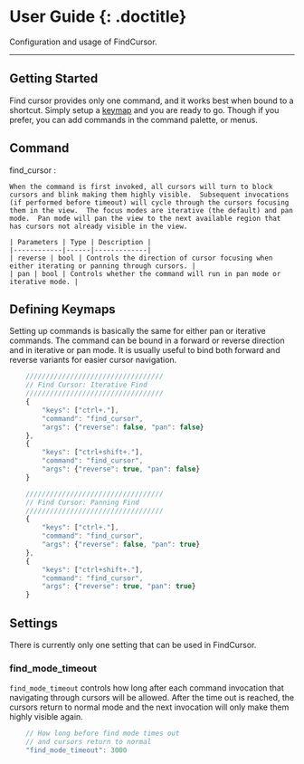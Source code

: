 # User Guide {: .doctitle}
Configuration and usage of FindCursor.

---

## Getting Started
Find cursor provides only one command, and it works best when bound to a shortcut.  Simply setup a [keymap](#defining-keymaps) and you are ready to go.  Though if you prefer, you can add commands in the command palette, or menus.

## Command
find_cursor
: 

    When the command is first invoked, all cursors will turn to block cursors and blink making them highly visible.  Subsequent invocations (if performed before timeout) will cycle through the cursors focusing them in the view.  The focus modes are iterative (the default) and pan mode.  Pan mode will pan the view to the next available region that has cursors not already visible in the view.

    | Parameters | Type | Description |
    |------------|------|-------------|
    | reverse | bool | Controls the direction of cursor focusing when either iterating or panning through cursors. |
    | pan | bool | Controls whether the command will run in pan mode or iterative mode. |


## Defining Keymaps
Setting up commands is basically the same for either pan or iterative commands.  The command can be bound in a forward or reverse direction and in iterative or pan mode.  It is usually useful to bind both forward and reverse variants for easier cursor navigation.

```js
    //////////////////////////////////
    // Find Cursor: Iterative Find
    //////////////////////////////////
    {
        "keys": ["ctrl+."],
        "command": "find_cursor",
        "args": {"reverse": false, "pan": false}
    },
    {
        "keys": ["ctrl+shift+."],
        "command": "find_cursor",
        "args": {"reverse": true, "pan": false}
    }
```

```js
    //////////////////////////////////
    // Find Cursor: Panning Find
    //////////////////////////////////
    {
        "keys": ["ctrl+."],
        "command": "find_cursor",
        "args": {"reverse": false, "pan": true}
    },
    {
        "keys": ["ctrl+shift+."],
        "command": "find_cursor",
        "args": {"reverse": true, "pan": true}
    }
```

## Settings

There is currently only one setting that can be used in FindCursor.

### find_mode_timeout
`find_mode_timeout` controls how long after each command invocation that navigating through cursors will be allowed.  After the time out is reached, the cursors return to normal mode and the next invocation will only make them highly visible again.

```js
    // How long before find mode times out
    // and cursors return to normal
    "find_mode_timeout": 3000
```
